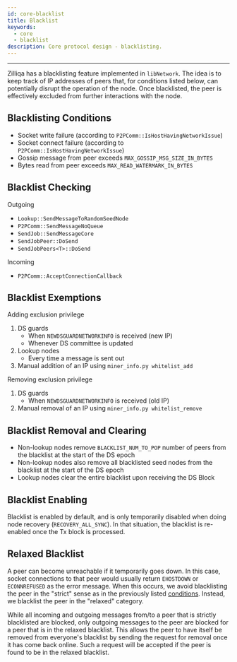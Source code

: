 ```yaml
---
id: core-blacklist
title: Blacklist
keywords:
  - core
  - blacklist
description: Core protocol design - blacklisting.
---
```


---

Zilliqa has a blacklisting feature implemented in `libNetwork`. The idea is to keep track of IP addresses of peers that, for conditions listed below, can potentially disrupt the operation of the node. Once blacklisted, the peer is effectively excluded from further interactions with the node.

## Blacklisting Conditions

- Socket write failure (according to `P2PComm::IsHostHavingNetworkIssue`)
- Socket connect failure (according to `P2PComm::IsHostHavingNetworkIssue`)
- Gossip message from peer exceeds `MAX_GOSSIP_MSG_SIZE_IN_BYTES`
- Bytes read from peer exceeds `MAX_READ_WATERMARK_IN_BYTES`

## Blacklist Checking

Outgoing

- `Lookup::SendMessageToRandomSeedNode`
- `P2PComm::SendMessageNoQueue`
- `SendJob::SendMessageCore`
- `SendJobPeer::DoSend`
- `SendJobPeers<T>::DoSend`

Incoming

- `P2PComm::AcceptConnectionCallback`

## Blacklist Exemptions

Adding exclusion privilege

1. DS guards
   - When `NEWDSGUARDNETWORKINFO` is received (new IP)
   - Whenever DS committee is updated
1. Lookup nodes
   - Every time a message is sent out
1. Manual addition of an IP using `miner_info.py whitelist_add`

Removing exclusion privilege

1. DS guards
   - When `NEWDSGUARDNETWORKINFO` is received (old IP)
1. Manual removal of an IP using `miner_info.py whitelist_remove`

## Blacklist Removal and Clearing

- Non-lookup nodes remove `BLACKLIST_NUM_TO_POP` number of peers from the blacklist at the start of the DS epoch
- Non-lookup nodes also remove all blacklisted seed nodes from the blacklist at the start of the DS epoch
- Lookup nodes clear the entire blacklist upon receiving the DS Block

## Blacklist Enabling

Blacklist is enabled by default, and is only temporarily disabled when doing node recovery (`RECOVERY_ALL_SYNC`). In that situation, the blacklist is re-enabled once the Tx block is processed.

## Relaxed Blacklist

A peer can become unreachable if it temporarily goes down. In this case, socket connections to that peer would usually return `EHOSTDOWN` or `ECONNREFUSED` as the error message. When this occurs, we avoid blacklisting the peer in the "strict" sense as in the previously listed [conditions](#blacklisting-conditions). Instead, we blacklist the peer in the "relaxed" category.

While all incoming and outgoing messages from/to a peer that is strictly blacklisted are blocked, only outgoing messages to the peer are blocked for a peer that is in the relaxed blacklist. This allows the peer to have itself be removed from everyone's blacklist by sending the request for removal once it has come back online. Such a request will be accepted if the peer is found to be in the relaxed blacklist.
